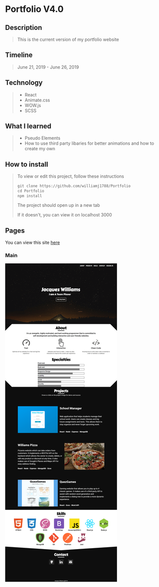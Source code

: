 # Portfolio V4.0

## Description

> This is the current version of my portfolio website

## Timeline

> June 21, 2019 - June 26, 2019

## Technology

> * React
> * Animate.css
> * WOW.js
> * SCSS

## What I learned

> * Pseudo Elements
> * How to use third party libaries for better animations and how to create my own

## How to install

> To view or edit this project, follow these instructions
>
> ``` terminal
> git clone https://github.com/williamj1788/Portfolio
> cd Portfolio
> npm install
> ```
>
> The project should open up in a new tab
>
> If it doesn't, you can view it on localhost 3000

## Pages

You can view this site [here](https://williamj1788.github.io/Portfolio)

### Main

![Main](./Main.png)
